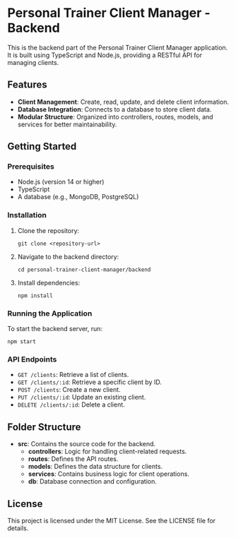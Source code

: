 # Personal Trainer Client Manager - Backend

This is the backend part of the Personal Trainer Client Manager application. It is built using TypeScript and Node.js, providing a RESTful API for managing clients.

## Features

- **Client Management**: Create, read, update, and delete client information.
- **Database Integration**: Connects to a database to store client data.
- **Modular Structure**: Organized into controllers, routes, models, and services for better maintainability.

## Getting Started

### Prerequisites

- Node.js (version 14 or higher)
- TypeScript
- A database (e.g., MongoDB, PostgreSQL)

### Installation

1. Clone the repository:
   ```
   git clone <repository-url>
   ```
2. Navigate to the backend directory:
   ```
   cd personal-trainer-client-manager/backend
   ```
3. Install dependencies:
   ```
   npm install
   ```

### Running the Application

To start the backend server, run:
```
npm start
```

### API Endpoints

- `GET /clients`: Retrieve a list of clients.
- `GET /clients/:id`: Retrieve a specific client by ID.
- `POST /clients`: Create a new client.
- `PUT /clients/:id`: Update an existing client.
- `DELETE /clients/:id`: Delete a client.

## Folder Structure

- **src**: Contains the source code for the backend.
  - **controllers**: Logic for handling client-related requests.
  - **routes**: Defines the API routes.
  - **models**: Defines the data structure for clients.
  - **services**: Contains business logic for client operations.
  - **db**: Database connection and configuration.

## License

This project is licensed under the MIT License. See the LICENSE file for details.